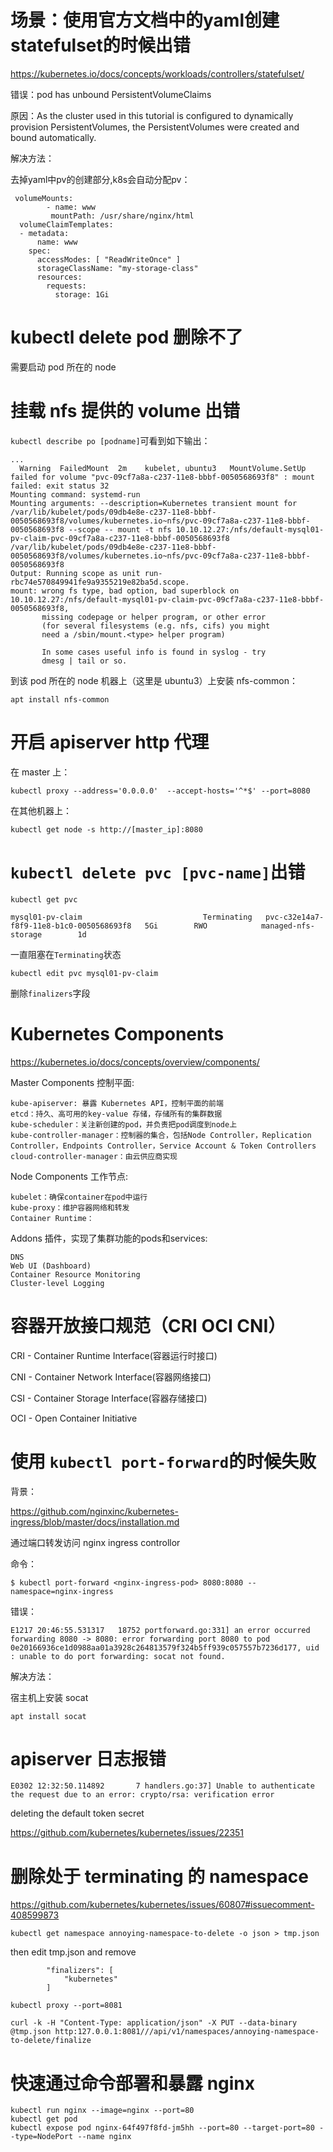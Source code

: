 

#  场景：使用官方文档中的yaml创建statefulset的时候出错

https://kubernetes.io/docs/concepts/workloads/controllers/statefulset/

错误：pod has unbound PersistentVolumeClaims

原因：As the cluster used in this tutorial is configured to dynamically provision PersistentVolumes, the PersistentVolumes were created and bound automatically.

解决方法：

去掉yaml中pv的创建部分,k8s会自动分配pv：

```
 volumeMounts:
        - name: www
         mountPath: /usr/share/nginx/html
  volumeClaimTemplates:
  - metadata:
      name: www
    spec:
      accessModes: [ "ReadWriteOnce" ]
      storageClassName: "my-storage-class"
      resources:
        requests:
          storage: 1Gi
```

#  kubectl delete pod <pod-name> 删除不了

需要启动 pod 所在的 node

# 挂载 nfs 提供的 volume 出错

`kubectl describe po [podname]`可看到如下输出：

```
...
  Warning  FailedMount  2m    kubelet, ubuntu3   MountVolume.SetUp failed for volume "pvc-09cf7a8a-c237-11e8-bbbf-0050568693f8" : mount failed: exit status 32
Mounting command: systemd-run
Mounting arguments: --description=Kubernetes transient mount for /var/lib/kubelet/pods/09db4e8e-c237-11e8-bbbf-0050568693f8/volumes/kubernetes.io~nfs/pvc-09cf7a8a-c237-11e8-bbbf-0050568693f8 --scope -- mount -t nfs 10.10.12.27:/nfs/default-mysql01-pv-claim-pvc-09cf7a8a-c237-11e8-bbbf-0050568693f8 /var/lib/kubelet/pods/09db4e8e-c237-11e8-bbbf-0050568693f8/volumes/kubernetes.io~nfs/pvc-09cf7a8a-c237-11e8-bbbf-0050568693f8
Output: Running scope as unit run-rbc74e570849941fe9a9355219e82ba5d.scope.
mount: wrong fs type, bad option, bad superblock on 10.10.12.27:/nfs/default-mysql01-pv-claim-pvc-09cf7a8a-c237-11e8-bbbf-0050568693f8,
       missing codepage or helper program, or other error
       (for several filesystems (e.g. nfs, cifs) you might
       need a /sbin/mount.<type> helper program)

       In some cases useful info is found in syslog - try
       dmesg | tail or so.
```

到该 pod 所在的 node 机器上（这里是 ubuntu3）上安装 nfs-common：

`apt install nfs-common`

# 开启 apiserver http 代理

在 master 上：

`kubectl proxy --address='0.0.0.0'  --accept-hosts='^*$' --port=8080`

在其他机器上：

`kubectl get node -s http://[master_ip]:8080`

# `kubectl delete pvc [pvc-name]`出错

`kubectl get pvc` 

```
mysql01-pv-claim                           Terminating   pvc-c32e14a7-f8f9-11e8-b1c0-0050568693f8   5Gi        RWO            managed-nfs-storage        1d
```

一直阻塞在`Terminating`状态

`kubectl edit pvc mysql01-pv-claim`

删除`finalizers`字段

# Kubernetes Components

https://kubernetes.io/docs/concepts/overview/components/

Master Components 控制平面:

```
kube-apiserver: 暴露 Kubernetes API，控制平面的前端
etcd：持久、高可用的key-value 存储，存储所有的集群数据
kube-scheduler：关注新创建的pod，并负责把pod调度到node上
kube-controller-manager：控制器的集合，包括Node Controller，Replication Controller，Endpoints Controller，Service Account & Token Controllers
cloud-controller-manager：由云供应商实现
```

Node Components 工作节点:

```
kubelet：确保container在pod中运行
kube-proxy：维护容器网络和转发
Container Runtime：
```

Addons 插件，实现了集群功能的pods和services:

```
DNS
Web UI (Dashboard)
Container Resource Monitoring
Cluster-level Logging
```

# 容器开放接口规范（CRI OCI CNI）

CRI - Container Runtime Interface(容器运行时接口)

CNI - Container Network Interface(容器网络接口)

CSI - Container Storage Interface(容器存储接口)

OCI - Open Container Initiative

# 使用 `kubectl port-forward`的时候失败

背景：

https://github.com/nginxinc/kubernetes-ingress/blob/master/docs/installation.md

通过端口转发访问 nginx ingress controllor

命令：

`$ kubectl port-forward <nginx-ingress-pod> 8080:8080 --namespace=nginx-ingress`

错误：

```
E1217 20:46:55.531317   18752 portforward.go:331] an error occurred forwarding 8080 -> 8080: error forwarding port 8080 to pod 0e20166936ce1d0988aa01a3928c264813579f324b5ff939c057557b7236d177, uid : unable to do port forwarding: socat not found.
```

解决方法：

宿主机上安装 socat

`apt install socat`

# apiserver 日志报错

```
E0302 12:32:50.114892       7 handlers.go:37] Unable to authenticate the request due to an error: crypto/rsa: verification error
```

deleting the default token secret

https://github.com/kubernetes/kubernetes/issues/22351


# 删除处于 terminating 的 namespace

https://github.com/kubernetes/kubernetes/issues/60807#issuecomment-408599873

`kubectl get namespace annoying-namespace-to-delete -o json > tmp.json`

then edit tmp.json and remove 

```
        "finalizers": [
            "kubernetes"
        ]
```

`kubectl proxy --port=8081`

`curl -k -H "Content-Type: application/json" -X PUT --data-binary @tmp.json http:127.0.0.1:8081///api/v1/namespaces/annoying-namespace-to-delete/finalize`


# 快速通过命令部署和暴露 nginx


```
kubectl run nginx --image=nginx --port=80 
kubectl get pod 
kubectl expose pod nginx-64f497f8fd-jm5hh --port=80 --target-port=80 --type=NodePort --name nginx
```
